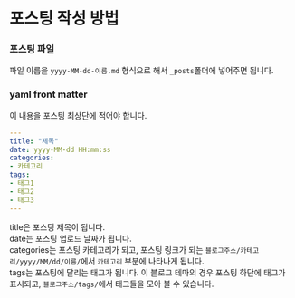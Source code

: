 # 포스팅 작성 방법

### 포스팅 파일
파일 이름을 `yyyy-MM-dd-이름.md` 형식으로 해서 `_posts`폴더에 넣어주면 됩니다.

### yaml front matter
이 내용을 포스팅 최상단에 적어야 합니다.
```yml
---
title: "제목"
date: yyyy-MM-dd HH:mm:ss
categories:
- 카테고리
tags:
- 태그1
- 태그2
- 태그3
---
```

title은 포스팅 제목이 됩니다.<br>
date는 포스팅 업로드 날짜가 됩니다.<br>
categories는 포스팅 카테고리가 되고, 포스팅 링크가 되는 `블로그주소/카테고리/yyyy/MM/dd/이름/`에서 `카테고리` 부분에 나타나게 됩니다.<br>
tags는 포스팅에 달리는 태그가 됩니다. 이 블로그 테마의 경우 포스팅 하단에 태그가 표시되고, `블로그주소/tags/`에서 태그들을 모아 볼 수 있습니다.
